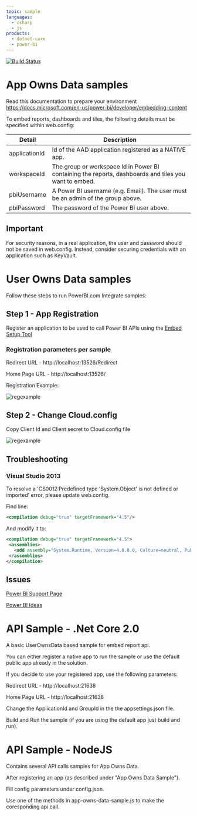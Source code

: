 ```yaml
---
topic: sample
languages:
  - csharp
  - js
products:
  - dotnet-core
  - power-bi
---
```


[![Build Status](https://powerbi.visualstudio.com/Embedded/_apis/build/status/Devolper-Samples-Azure%20Web%20App%20for%20ASP.NET-CI?branchName=master)](https://powerbi.visualstudio.com/Embedded/_build/latest?definitionId=2824&branchName=master)

# App Owns Data samples

Read this documentation to prepare your environment
https://docs.microsoft.com/en-us/power-bi/developer/embedding-content

To embed reports, dashboards and tiles, the following details must be specified within web.config:

| Detail        | Description                                                                                           |
|---------------|-------------------------------------------------------------------------------------------------------|
| applicationId | Id of the AAD application registered as a NATIVE app.                                                 |
| workspaceId   | The group or workspace Id in Power BI containing the reports, dashboards and tiles you want to embed. |
| pbiUsername   | A Power BI username (e.g. Email). The user must be an admin of the group above.                       |
| pbiPassword   | The password of the Power BI user above.                                                              |

## Important

For security reasons, in a real application, the user and password should not be saved in web.config. Instead, consider securing credentials with an application such as KeyVault.

# User Owns Data samples

Follow these steps to run PowerBI.com Integrate samples:


## Step 1 - App Registration

Register an application to be used to call Power BI APIs using the [Embed Setup Tool](https://app.powerbi.com/embedsetup/UserOwnsData)

### Registration parameters per sample

Redirect URL  - http://localhost:13526/Redirect

Home Page URL - http://localhost:13526/

Registration Example:

![regexample](https://cloud.githubusercontent.com/assets/23071967/23340723/fc032efe-fc43-11e6-9a8f-13e40cb32d97.png)

## Step 2 - Change Cloud.config

Copy Client Id and Client secret to Cloud.config file

![regexample](https://cloud.githubusercontent.com/assets/23071967/23340740/48d4f640-fc44-11e6-8f31-dd273d26a61e.png)

## Troubleshooting

### Visual Studio 2013
To resolve a 'CS0012:Predefined type 'System.Object' is not defined or imported' error, please update web.config.

Find line:
 ```xml
 <compilation debug="true" targetFramework="4.5"/>
 ```
 
 And modify it to:
 
 ```xml
 <compilation debug="true" targetFramework="4.5">
  <assemblies>     
    <add assembly="System.Runtime, Version=4.0.0.0, Culture=neutral, PublicKeyToken=b03f5f7f11d50a3a" />   
  </assemblies>
</compilation>
```

## Issues
[Power BI Support Page](https://powerbi.microsoft.com/en-us/support/)

[Power BI Ideas](https://ideas.powerbi.com)

# API Sample - .Net Core 2.0
A basic UserOwnsData based sample for embed report api.

You can either register a native app to run the sample or use the default public app already in the solution.

If you decide to use your registered app, use the following parameters:

Redirect URL  - http://localhost:21638

Home Page URL - http://localhost:21638

Change the ApplicationId and GroupId in the the appsettings.json file.

Build and Run the sample (if you are using the default app just build and run).

# API Sample - NodeJS
Contains several API calls samples for App Owns Data.

After registering an app (as described under "App Owns Data Sample").

Fill config parameters under config.json.

Use one of the methods in app-owns-data-sample.js to make the coresponding api call.

